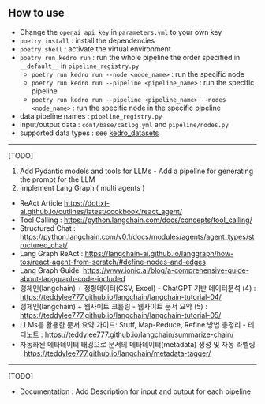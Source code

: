 
## How to use
- Change the ```openai_api_key``` in ```parameters.yml``` to your own key
-  ```poetry install``` : install the dependencies
- ```poetry shell``` : activate the virtual environment
- ```poetry run kedro run``` : run the whole pipeline the order specified in ```__default__```  in ```pipeline_registry.py```
    - ```poetry run kedro run --node <node_name>``` : run the specific node
    - ```poetry run kedro run --pipeline <pipeline_name>``` : run the specific pipeline
    -  ```poetry run kedro run --pipeline <pipeline_name> --nodes <node_name>``` : run the specific node in the specific pipeline
- data pipeline names : ```pipeline_registry.py``` 
- input/output data : ```conf/base/catlog.yml``` and ```pipeline/nodes.py``` 
- supported data types : see [kedro_datasets](https://docs.kedro.org/projects/kedro-datasets/en/kedro-datasets-6.0.0/api/kedro_datasets.html) 
--- 
[TODO] 
1. Add Pydantic models and tools for LLMs  - Add a pipeline for generating the prompt for the LLM
2. Implement Lang Graph ( multi agents )

- ReAct Article https://dottxt-ai.github.io/outlines/latest/cookbook/react_agent/
- Tool Calling : https://python.langchain.com/docs/concepts/tool_calling/  
- Structured Chat : https://python.langchain.com/v0.1/docs/modules/agents/agent_types/structured_chat/ 
- Lang Graph ReAct : https://langchain-ai.github.io/langgraph/how-tos/react-agent-from-scratch/#define-nodes-and-edges 
- Lang Graph Guide: https://www.ionio.ai/blog/a-comprehensive-guide-about-langgraph-code-included 
- 랭체인(langchain) + 정형데이터(CSV, Excel) - ChatGPT 기반 데이터분석 (4) : https://teddylee777.github.io/langchain/langchain-tutorial-04/ 
- 랭체인(langchain) + 웹사이트 크롤링 - 웹사이트 문서 요약 (5) : https://teddylee777.github.io/langchain/langchain-tutorial-05/ 
- LLMs를 활용한 문서 요약 가이드: Stuff, Map-Reduce, Refine 방법 총정리 - 테디노트 : https://teddylee777.github.io/langchain/summarize-chain/
- 자동화된 메타데이터 태깅으로 문서의 메타데이터(metadata) 생성 및 자동 라벨링 : https://teddylee777.github.io/langchain/metadata-tagger/
---
[TODO]
- Documentation : Add Description for input and output for each pipeline